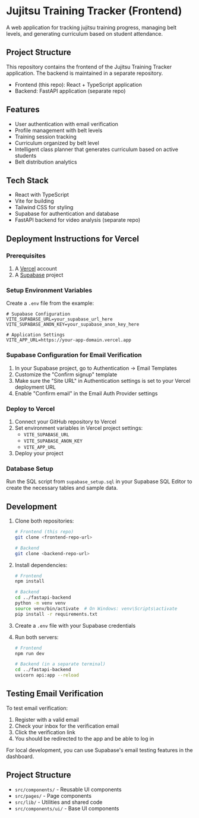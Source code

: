 # Jujitsu Training Tracker (Frontend)

A web application for tracking jujitsu training progress, managing belt levels, and generating curriculum based on student attendance.

## Project Structure

This repository contains the frontend of the Jujitsu Training Tracker application. The backend is maintained in a separate repository.

- Frontend (this repo): React + TypeScript application
- Backend: FastAPI application (separate repo)

## Features

- User authentication with email verification
- Profile management with belt levels
- Training session tracking
- Curriculum organized by belt level
- Intelligent class planner that generates curriculum based on active students
- Belt distribution analytics

## Tech Stack

- React with TypeScript
- Vite for building
- Tailwind CSS for styling
- Supabase for authentication and database
- FastAPI backend for video analysis (separate repo)

## Deployment Instructions for Vercel

### Prerequisites

1. A [Vercel](https://vercel.com) account
2. A [Supabase](https://supabase.com) project

### Setup Environment Variables

Create a `.env` file from the example:

```
# Supabase Configuration
VITE_SUPABASE_URL=your_supabase_url_here
VITE_SUPABASE_ANON_KEY=your_supabase_anon_key_here

# Application Settings
VITE_APP_URL=https://your-app-domain.vercel.app
```

### Supabase Configuration for Email Verification

1. In your Supabase project, go to Authentication → Email Templates
2. Customize the "Confirm signup" template
3. Make sure the "Site URL" in Authentication settings is set to your Vercel deployment URL
4. Enable "Confirm email" in the Email Auth Provider settings

### Deploy to Vercel

1. Connect your GitHub repository to Vercel
2. Set environment variables in Vercel project settings:
   - `VITE_SUPABASE_URL`
   - `VITE_SUPABASE_ANON_KEY`
   - `VITE_APP_URL`
3. Deploy your project

### Database Setup

Run the SQL script from `supabase_setup.sql` in your Supabase SQL Editor to create the necessary tables and sample data.

## Development

1. Clone both repositories:

   ```bash
   # Frontend (this repo)
   git clone <frontend-repo-url>

   # Backend
   git clone <backend-repo-url>
   ```

2. Install dependencies:

   ```bash
   # Frontend
   npm install

   # Backend
   cd ../fastapi-backend
   python -m venv venv
   source venv/bin/activate  # On Windows: venv\Scripts\activate
   pip install -r requirements.txt
   ```

3. Create a `.env` file with your Supabase credentials
4. Run both servers:

   ```bash
   # Frontend
   npm run dev

   # Backend (in a separate terminal)
   cd ../fastapi-backend
   uvicorn api:app --reload
   ```

## Testing Email Verification

To test email verification:

1. Register with a valid email
2. Check your inbox for the verification email
3. Click the verification link
4. You should be redirected to the app and be able to log in

For local development, you can use Supabase's email testing features in the dashboard.

## Project Structure

- `src/components/` - Reusable UI components
- `src/pages/` - Page components
- `src/lib/` - Utilities and shared code
- `src/components/ui/` - Base UI components
